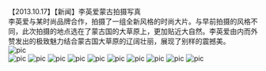 【2013.10.17】【新闻】李英爱蒙古拍摄写真    
李英爱与某时尚品牌合作，拍摄了一组全新风格的时尚大片。与早前拍摄的风格不同，此次拍摄的地点选在了蒙古国的大草原上，更加贴近大自然。李英爱由内而外赞发出的极致魅力结合蒙古国大草原的辽阔壮丽，展现了别样的震撼美。              
![pic](./picture01.jpg)   
![pic](./picture02.jpg)
![pic](./picture03.jpg)
![pic](./picture04.jpg)
![pic](./picture05.jpg)
![pic](./picture06.jpg)
![pic](./picture07.jpg)
![pic](./picture08.jpg)
![pic](./picture09.jpg)
![pic](./picture10.jpg)
![pic](./picture11.jpg)

